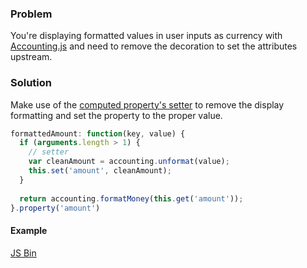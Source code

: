 ### Problem

You're displaying formatted values in user inputs as currency with
[Accounting.js][accounting] and need to remove the decoration to set the
attributes upstream.

### Solution

Make use of the [computed property's setter][setters] to remove the
display formatting and set the property to the proper value.

```javascript
formattedAmount: function(key, value) {
  if (arguments.length > 1) {
    // setter
    var cleanAmount = accounting.unformat(value);
    this.set('amount', cleanAmount);
  }
  
  return accounting.formatMoney(this.get('amount'));
}.property('amount')
```

#### Example

<a class="jsbin-embed" href="http://emberjs.jsbin.com/AqeVuZI/2/embed?live,js,output">JS Bin</a>

[setters]: /guides/object-model/computed-properties/
[accounting]: http://josscrowcroft.github.io/accounting.js/

